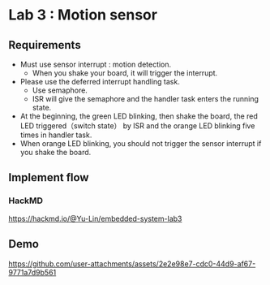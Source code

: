 # Lab 3 : Motion sensor

## Requirements

- Must use sensor interrupt : motion detection.
  - When you shake your board, it will trigger the interrupt.
- Please use the deferred interrupt handling task.
  - Use semaphore.
  - ISR will give the semaphore and the handler task enters the running state.
- At the beginning, the green LED blinking, then shake the board, the red LED triggered（switch state） by ISR and the orange LED blinking five times in handler task.
- When orange LED blinking, you should not trigger the sensor interrupt if you shake the board.

## Implement flow

### HackMD

https://hackmd.io/@Yu-Lin/embedded-system-lab3

## Demo

https://github.com/user-attachments/assets/2e2e98e7-cdc0-44d9-af67-9771a7d9b561
